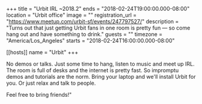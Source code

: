 +++
title = "Urbit IRL ~2018.2"
ends = "2018-02-24T19:00:00.000-08:00"
location = "Urbit office"
image = ""
registration_url = "https://www.meetup.com/urbit-sf/events/247797527/"
description = "Turns out that just getting Urbit fans in one room is pretty fun — so come hang out and have something to drink."
guests = ""
timezone = "America/Los_Angeles"
starts = "2018-02-24T16:00:00.000-08:00"

[[hosts]]
name = "Urbit"
+++

No demos or talks. Just some time to hang, listen to music and meet up IRL. The room is full of desks and the internet is pretty fast. So impromptu demos and tutorials are the norm. Bring your laptop and we'll install Urbit for you. Or just relax and talk to people.

Feel free to bring friends!"
